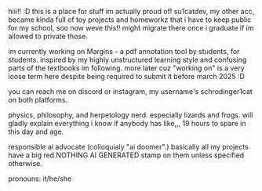 hiii!! :D this is a place for stuff im actually proud of! su1catdev, my other acc, became kinda full of toy projects and homeworkz that i have to keep public for my school, soo now weve this!! might migrate there once i graduate if im allowed to private those. 

im currently working on Margins - a pdf annotation tool by students, for students. inspired by my highly unstructured learning style and confusing parts of the textbooks im following. more later cuz "working on" is a very loose term here despite being required to submit it before march 2025 :D

you can reach me on discord or instagram, my username's schrodinger1cat on both platforms.

physics, philosophy, and herpetology nerd. especially lizards and frogs. will gladly explain everything i know if anybody has like,,, 19 hours to spare in this day and age.

responsible ai advocate (colloquialy "ai doomer".) basically all my projects have a big red NOTHING AI GENERATED stamp on them unless specified otherwise.

pronouns: it/he/she

<!--
**su1cat/su1cat** is a ✨ _special_ ✨ repository because its `README.md` (this file) appears on your GitHub profile.

Here are some ideas to get you started:

- 🔭 I’m currently working on ...
- 🌱 I’m currently learning ...
- 👯 I’m looking to collaborate on ...
- 🤔 I’m looking for help with ...
- 💬 Ask me about ...
- 📫 How to reach me: ...
- 😄 Pronouns: ...
- ⚡ Fun fact: ...
-->
